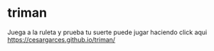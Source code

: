 # triman
Juega a la ruleta y prueba tu suerte puede jugar haciendo click aqui https://cesargarces.github.io/triman/
